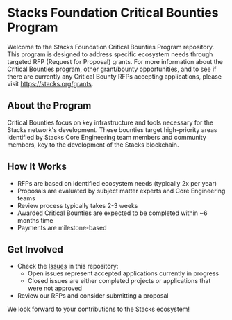 # Stacks Foundation Critical Bounties Program

Welcome to the Stacks Foundation Critical Bounties Program repository. This program is designed to address specific ecosystem needs through targeted RFP (Request for Proposal) grants. For more information about the Critical Bounties program, other grant/bounty opportunities, and to see if there are currently any Critical Bounty RFPs accepting applications, please visit https://stacks.org/grants.

## About the Program

Critical Bounties focus on key infrastructure and tools necessary for the Stacks network's development. These bounties target high-priority areas identified by Stacks Core Engineering team members and community members, key to the development of the Stacks blockchain.

## How It Works

- RFPs are based on identified ecosystem needs (typically 2x per year)
- Proposals are evaluated by subject matter experts and Core Engineering teams
- Review process typically takes 2-3 weeks
- Awarded Critical Bounties are expected to be completed within ~6 months time
- Payments are milestone-based

## Get Involved

- Check the [Issues](../../issues) in this repository:
  - Open issues represent accepted applications currently in progress
  - Closed issues are either completed projects or applications that were not approved
- Review our RFPs and consider submitting a proposal



We look forward to your contributions to the Stacks ecosystem!
